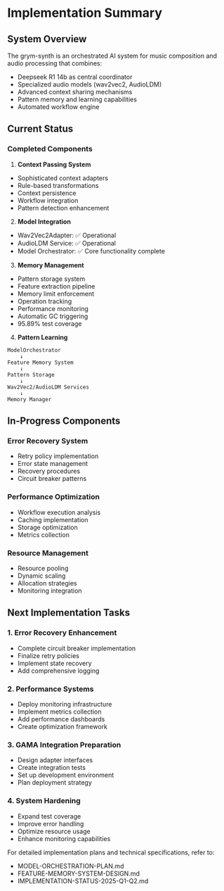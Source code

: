 # Implementation Summary

## System Overview
The grym-synth is an orchestrated AI system for music composition and audio processing that combines:
- Deepseek R1 14b as central coordinator
- Specialized audio models (wav2vec2, AudioLDM)
- Advanced context sharing mechanisms
- Pattern memory and learning capabilities
- Automated workflow engine

## Current Status

### Completed Components
1. **Context Passing System**
- Sophisticated context adapters
- Rule-based transformations
- Context persistence
- Workflow integration
- Pattern detection enhancement

2. **Model Integration**
- Wav2Vec2Adapter: ✅ Operational
- AudioLDM Service: ✅ Operational
- Model Orchestrator: ✅ Core functionality complete

3. **Memory Management**
- Pattern storage system
- Feature extraction pipeline
- Memory limit enforcement
- Operation tracking
- Performance monitoring
- Automatic GC triggering
- 95.89% test coverage

4. **Pattern Learning**
```
ModelOrchestrator
    ↓
Feature Memory System
    ↓
Pattern Storage
    ↓
Wav2Vec2/AudioLDM Services
    ↓
Memory Manager
```

## In-Progress Components

### Error Recovery System
- Retry policy implementation
- Error state management
- Recovery procedures
- Circuit breaker patterns

### Performance Optimization
- Workflow execution analysis
- Caching implementation
- Storage optimization
- Metrics collection

### Resource Management
- Resource pooling
- Dynamic scaling
- Allocation strategies
- Monitoring integration

## Next Implementation Tasks

### 1. Error Recovery Enhancement
- Complete circuit breaker implementation
- Finalize retry policies
- Implement state recovery
- Add comprehensive logging

### 2. Performance Systems
- Deploy monitoring infrastructure
- Implement metrics collection
- Add performance dashboards
- Create optimization framework

### 3. GAMA Integration Preparation
- Design adapter interfaces
- Create integration tests
- Set up development environment
- Plan deployment strategy

### 4. System Hardening
- Expand test coverage
- Improve error handling
- Optimize resource usage
- Enhance monitoring capabilities

For detailed implementation plans and technical specifications, refer to:
- MODEL-ORCHESTRATION-PLAN.md
- FEATURE-MEMORY-SYSTEM-DESIGN.md
- IMPLEMENTATION-STATUS-2025-Q1-Q2.md

